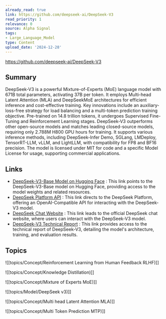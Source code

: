 ```yaml
---
already_read: true
link: https://github.com/deepseek-ai/DeepSeek-V3
read_priority: 1
relevance: 0
source: Alpha Signal
tags:
- Large_Language_Model
type: Content
upload_date: '2024-12-28'
---
```


https://github.com/deepseek-ai/DeepSeek-V3
## Summary

DeepSeek-V3 is a powerful Mixture-of-Experts (MoE) language model with 671B total parameters, activating 37B per token. It employs Multi-head Latent Attention (MLA) and DeepSeekMoE architectures for efficient inference and cost-effective training. Key innovations include an auxiliary-loss-free strategy for load balancing and a multi-token prediction training objective. Pre-trained on 14.8 trillion tokens, it undergoes Supervised Fine-Tuning and Reinforcement Learning stages. DeepSeek-V3 outperforms other open-source models and matches leading closed-source models, requiring only 2.788M H800 GPU hours for training. It supports various inference methods, including DeepSeek-Infer Demo, SGLang, LMDeploy, TensorRT-LLM, vLLM, and LightLLM, with compatibility for FP8 and BF16 precision. The model is licensed under MIT for code and a specific Model License for usage, supporting commercial applications.
## Links

- [DeepSeek-V3-Base Model on Hugging Face](https://huggingface.co/deepseek-ai/DeepSeek-V3-Base) : This link points to the DeepSeek-V3-Base model on Hugging Face, providing access to the model weights and related resources.
- [DeepSeek Platform API](https://platform.deepseek.com/) : This link directs to the DeepSeek Platform, offering an OpenAI-Compatible API for interacting with the DeepSeek-V3 model.
- [DeepSeek Chat Website](https://chat.deepseek.com/) : This link leads to the official DeepSeek chat website, where users can interact with the DeepSeek-V3 model.
- [DeepSeek-V3 Technical Report](https://arxiv.org/pdf/2412.19437) : This link provides access to the technical report of DeepSeek-V3, detailing the model's architecture, training, and evaluation results.

## Topics

![[topics/Concept/Reinforcement Learning from Human Feedback RLHF)]]

![[topics/Concept/Knowledge Distillation)]]

![[topics/Concept/Mixture of Experts MoE)]]

![[topics/Model/DeepSeek v3)]]

![[topics/Concept/Multi head Latent Attention MLA)]]

![[topics/Concept/Multi Token Prediction MTP)]]